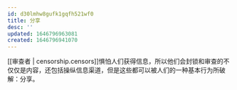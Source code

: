 ```yaml
---
id: d30lmhw8gufk1gqfh521wf0
title: 分享
desc: ''
updated: 1646796963081
created: 1646796941070
---
```


[[审查者 | censorship.censors]]惧怕人们获得信息，所以他们会封锁和审查的不仅仅是内容，还包括操纵信息渠道，但是这些都可以被人们的一种基本行为所破解：分享。
